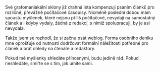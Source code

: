 <!-- dcterms:identifier = riderweblog#1 -->
<!-- dcterms:title = Proč další weblog? -->
<!-- np9:categoryId = 2 -->
<!-- x4w:category = Lidé a jiná zvěř -->
<!-- np9:authorId = 1 -->
<!-- np9:authorEmail = michal.valasek@altairis.cz -->
<!-- dcterms:creator = Michal Altair Valášek -->
<!-- dcterms:created = 2003-01-29T22:10:47+01:00 -->
<!-- dcterms:dateAccepted = 2003-01-29T22:10:47+01:00 -->

Své grafomaniakální sklony již drahná léta kompenzuji psaním článků pro rozličné, převážně počítačové časopisy. Nicméně poslední dobou mám spoustu myšlenek, které nejsou příliš počítačové, nevydají na samostatný článek a i kdyby vydaly, žádná z redakcí, s nimiž spolupracuji, by je asi nevydala.

Takže jsem se rozhodl, že si začnu psát weblog. Forma osobního deníku mne oprošťuje od nutnosti dodržovat formální náležitosti potřebné pro článek a brát ohledy na čtenáře a redaktory.

Pokud mé myšlenky shledáte přínosnými, budu jedině rád. Pokud neshledáte, smiřte se s tím, jak umíte sami.